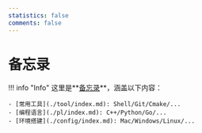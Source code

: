 ```yaml
---
statistics: false
comments: false
---
```


# 备忘录

!!! info "Info"
    这里是**[备忘录](./index.md)**，涵盖以下内容：

    - [常用工具](./tool/index.md): Shell/Git/Cmake/...
    - [编程语言](./pl/index.md): C++/Python/Go/...
    - [环境搭建](./config/index.md): Mac/Windows/Linux/...
